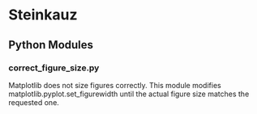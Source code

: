 # Steinkauz

## Python Modules

### correct_figure_size.py
Matplotlib does not size figures correctly. This module modifies matplotlib.pyplot.set_figurewidth until the actual figure size matches the requested one.
